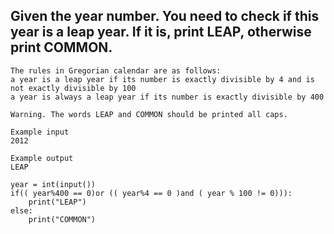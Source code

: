 ## Given the year number. You need to check if this year is a leap year. If it is, print LEAP, otherwise print COMMON.

```
The rules in Gregorian calendar are as follows:
a year is a leap year if its number is exactly divisible by 4 and is not exactly divisible by 100
a year is always a leap year if its number is exactly divisible by 400

Warning. The words LEAP and COMMON should be printed all caps.

```

```
Example input
2012

Example output
LEAP
```

```        
year = int(input())
if(( year%400 == 0)or (( year%4 == 0 )and ( year % 100 != 0))):
    print("LEAP")
else:
    print("COMMON")
```   

